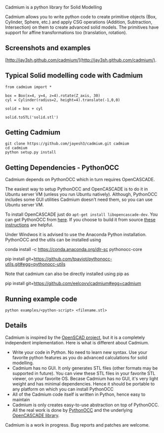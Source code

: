 Cadmium is a python library for Solid Modelling

Cadmium allows you to write python code to create primitive objects (Box, Cylinder, Sphere, etc.) and apply CSG operations (Addition, Subtraction, Intersection) on them to create advanced solid models. The primitives have support for affine transformations too (translation, rotation).

Screenshots and examples
------------------------
[http://jay3sh.github.com/cadmium/](http://jay3sh.github.com/cadmium/).

Typical Solid modelling code with Cadmium
------------------------------------------
    from cadmium import *

    box = Box(x=4, y=4, z=4).rotate(Z_axis, 30)
    cyl = Cylinder(radius=2, height=4).translate(-1,0,0)

    solid = box + cyl

    solid.toSTL('solid.stl')

Getting Cadmium
---------------------------

    git clone https://github.com/jayesh3/cadmium.git cadmium
    cd cadmium
    python setup.py install

Getting Dependencies - PythonOCC
---------------------------------
Cadmium depends on PythonOCC which in turn requires OpenCASCADE.

The easiest way to setup PythonOCC and OpenCASCADE is to do it in Ubuntu server VM (unless you run Ubuntu natively). Although, PythonOCC includes some GUI utilities Cadmium doesn't need them, so you can use Ubuntu server VM.

To install OpenCASCADE just do `apt-get install libopencascade-dev`. You can get PythonOCC from [here](http://www.pythonocc.org/download/). If you choose to build it from source [these instructions](http://code.google.com/p/pythonocc/source/browse/trunk/INSTALL) are helpful.

Under Windwos it is advised to use the Anaconda Python installation. PythonOCC and the utils can be installed using

conda install -c https://conda.anaconda.org/dlr-sc pythonocc-core

pip install git+https://github.com/tpaviot/pythonocc-utils.git#egg=pythonocc-utils

Note that cadmium can also be directly installed using pip as

pip install git+https://github.com/eelcovv/cadmium#egg=cadmium

Running example code
---------------------

    python examples/<python-script> <filename.stl>

Details
--------------------------
Cadmium is inspired by the [OpenSCAD project](http://www.openscad.org/), but it is a completely independent implementation. Here is what is different about Cadmium.

* Write your code in Python. No need to learn new syntax. Use your favorite python features as you do advanced calculations for solid modelling.
* Cadmium has no GUI. It only generates STL files (other formats may be supported in future). You can view these STL files in your favorite STL viewer, on your favorite OS. Becase Cadmium has no GUI, it's very light weight and has minimal dependencies. Hence it should be portable to any platform on which you can install PythonOCC
* All of the Cadmium code itself is written in Python, hence easy to maintain
* Cadmium is only creates easy-to-use abstraction on top of PythonOCC. All the real work is done by [PythonOCC](http://www.pythonocc.org/) and the underlying [OpenCASCADE library](http://www.opencascade.org/).

Cadmium is a work in progress. Bug reports and patches are welcome.

